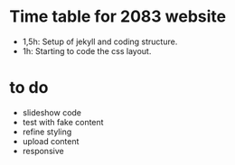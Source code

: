 # Time table for 2083 website

- 1,5h: Setup of jekyll and coding structure.
- 1h: Starting to code the css layout.

# to do
- slideshow code
- test with fake content
- refine styling
- upload content
- responsive
